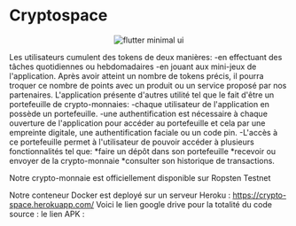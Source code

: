 # Cryptospace

<p align="center">
  <img src="maquettes.png" alt="flutter minimal ui" title="Screenshot">
</p>


Les utilisateurs cumulent des tokens de deux manières:
-en effectuant des tâches quotidiennes ou hebdomadaires
-en jouant aux mini-jeux de l'application.
Après avoir atteint un nombre de tokens précis, il pourra troquer ce nombre de points avec un produit ou un service proposé par nos partenaires.
L'application présente d'autres utilité tel que le fait d'être un portefeuille de crypto-monnaies:
-chaque utilisateur de l'application en possède un portefeuille.
-une authentification est nécessaire à chaque ouverture de l'application pour accéder au portefeuille et cela par une empreinte digitale, une authentification faciale ou un code pin.
-L'accès à ce portefeuille permet à l'utilisateur de pouvoir accéder à plusieurs fonctionnalités tel que:
*faire un dépôt dans son portefeuille
*recevoir ou envoyer de la crypto-monnaie
*consulter son historique de transactions.

Notre crypto-monnaie est officiellement disponible sur Ropsten Testnet

Notre conteneur Docker est deployé sur un serveur Heroku : https://crypto-space.herokuapp.com/
Voici le lien google drive pour la totalité du code source :
le lien APK :


